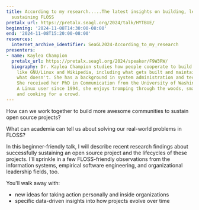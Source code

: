 ```yaml
---
title: According to my research.....The latest insights on building, leading, and
  sustaining FLOSS
pretalx_url: https://pretalx.seagl.org/2024/talk/HYTBUE/
beginning: '2024-11-08T14:30:00-08:00'
end: '2024-11-08T15:20:00-08:00'
resources:
  internet_archive_identifier: SeaGL2024-According_to_my_research
presenters:
- name: Kaylea Champion
  pretalx_url: https://pretalx.seagl.org/2024/speaker/F9W3RW/
  biography: Dr. Kaylea Champion studies how people cooperate to build public goods
    like GNU/Linux and Wikipedia, including what gets built and maintained -- and
    what doesn't. She has a background in system administration and tech support.
    She received her PhD in Communication from the University of Washington in 2024.
    A Linux user since 1994, she enjoys tromping through the woods, smashing goblins,
    and cooking for a crowd.
---
```


How can we work together to build more awesome communities to sustain open source projects?

What can academia can tell us about solving our real-world problems in FLOSS?

In this beginner-friendly talk, I will describe recent research findings about successfully sustaining an open source project and the lifecycles of these projects. I'll sprinkle in a few FLOSS-friendly observations from the information systems, empirical software engineering, and organizational leadership fields, too.

You'll walk away with:
* new ideas for taking action personally and inside organizations
* specific data-driven insights into how projects evolve over time
